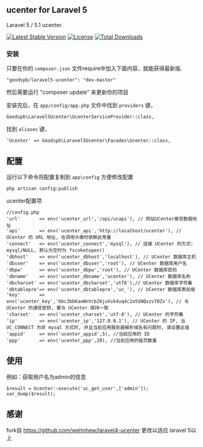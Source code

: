 ## ucenter for Laravel 5

Laravel 5 / 5.1 ucenter.

[![Latest Stable Version](https://poser.pugx.org/goodspb/laravel5-ucenter/v/stable)](https://packagist.org/packages/goodspb/laravel5-ucenter) [![License](https://poser.pugx.org/goodspb/laravel5-ucenter/license)](https://packagist.org/packages/goodspb/laravel5-ucenter) [![Total Downloads](https://poser.pugx.org/goodspb/laravel5-ucenter/downloads)](https://packagist.org/packages/goodspb/laravel5-ucenter)

### 安装

只要在你的 `composer.json` 文件require中加入下面内容，就能获得最新版.

~~~
"goodspb/laravel5-ucenter": "dev-master"
~~~

然后需要运行 "composer update" 来更新你的项目

安装完后，在 `app/config/app.php` 文件中找到 `providers` 键，

~~~
Goodspb\Laravel5Ucenter\UcenterServiceProvider::class,
~~~

找到 `aliases` 键，

~~~
'Ucenter' => Goodspb\Laravel5Ucenter\Facades\Ucenter::class,
~~~

## 配置
运行以下命令将配置复制到 `app\config` 方便修改配置
~~~
php artisan config:publish
~~~
ucenter配置项
~~~
//config.php
'url'       => env('ucenter_url','/api/ucapi'), // 网站UCenter接受数据地址
'api'       => env('ucenter_api','http://localhost/ucenter'), // UCenter 的 URL 地址, 在调用头像时依赖此常量
'connect'   => env('ucenter_connect','mysql'), // 连接 UCenter 的方式: mysql/NULL, 默认为空时为 fscoketopen()
'dbhost'    => env('ucenter_dbhost','localhost'), // UCenter 数据库主机
'dbuser'    => env('ucenter_dbuser','root'), // UCenter 数据库用户名
'dbpw'      => env('ucenter_dbpw','root'), // UCenter 数据库密码
'dbname'    => env('ucenter_dbname','ucenter'), // UCenter 数据库名称
'dbcharset' => env('ucenter_dbcharset','utf8'),// UCenter 数据库字符集
'dbtablepre'=> env('ucenter_dbtablepre','uc_'), // UCenter 数据库表前缀
'key'       => env('ucenter_key','6bc3bbKaoWnVrb26juVvk4uq4c2a5SNQvzv70Zs'), // 与 UCenter 的通信密钥, 要与 UCenter 保持一致
'charset'   => env('ucenter_charset','utf-8'), // UCenter 的字符集
'ip'        => env('ucenter_ip','127.0.0.1'), // UCenter 的 IP, 当 UC_CONNECT 为非 mysql 方式时, 并且当前应用服务器解析域名有问题时, 请设置此值
'appid'     => env('ucenter_appid',5), //当前应用的 ID
'ppp'       => env('ucenter_ppp',20), //当前应用的每页数量
~~~

## 使用
例如：获取用户名为admin的信息
~~~
$result = Ucenter::execute('uc_get_user',['admin']);
var_dump($result);
~~~

## 感谢
fork自 https://github.com/wehnhew/laravel4-ucenter 更改以适应 laravel 5以上
